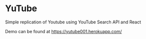 # YuTube
Simple replication of Youtube using YouTube Search API and React

Demo can be found at https://yutube001.herokuapp.com/
